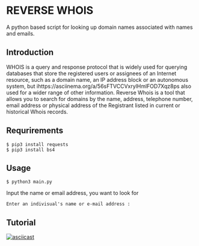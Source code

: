 # REVERSE WHOIS #

A python based script for looking up domain names associated with names and emails.

## Introduction ##

WHOIS is a query and response protocol that is widely used for querying databases that store the registered users or assignees of an Internet resource, such as a domain name, an IP address block or an autonomous system, but ihttps://asciinema.org/a/56sFTVCCVxrylHmlFOD7Xqz8ps also used for a wider range of other information. Reverse Whois is a tool that allows you to search for domains by the name, address, telephone number, email address or physical address of the Registrant listed in current or historical Whois records.

## Requrirements ##

```
$ pip3 install requests
$ pip3 install bs4
```

## Usage ##

```
$ python3 main.py 
```

Input the name or email address, you want to look for
```
Enter an indivisual's name or e-mail address : 
```

## Tutorial ##
[![asciicast](https://asciinema.org/a/56sFTVCCVxrylHmlFOD7Xqz8p.png)](https://asciinema.org/a/56sFTVCCVxrylHmlFOD7Xqz8p)
